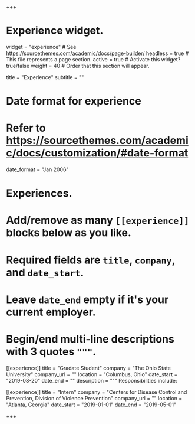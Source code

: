 +++
# Experience widget.
widget = "experience"  # See https://sourcethemes.com/academic/docs/page-builder/
headless = true  # This file represents a page section.
active = true  # Activate this widget? true/false
weight = 40  # Order that this section will appear.

title = "Experience"
subtitle = ""

# Date format for experience
#   Refer to https://sourcethemes.com/academic/docs/customization/#date-format
date_format = "Jan 2006"

# Experiences.
#   Add/remove as many `[[experience]]` blocks below as you like.
#   Required fields are `title`, `company`, and `date_start`.
#   Leave `date_end` empty if it's your current employer.
#   Begin/end multi-line descriptions with 3 quotes `"""`.
[[experience]]
  title = "Gradate Student"
  company = "The Ohio State University"
  company_url = ""
  location = "Columbus, Ohio"
  date_start = "2019-08-20"
  date_end = ""
  description = """
 Responsibilities include:

[[experience]]
  title = "Intern"
  company = "Centers for Disease Control and Prevention, Division of Violence Prevention"
  company_url = ""
  location = "Atlanta, Georgia"
  date_start = "2019-01-01"
  date_end = "2019-05-01"

+++
